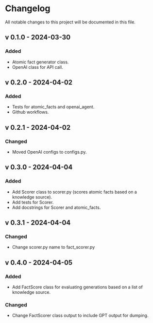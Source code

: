 # Changelog

All notable changes to this project will be documented in this file.

<!-- ## [Unreleased] -->

## v 0.1.0 - 2024-03-30

### Added

- Atomic fact generator class.
- OpenAI class for API call.

## v 0.2.0 - 2024-04-02

### Added

- Tests for atomic_facts and openai_agent.
- Github workflows.

## v 0.2.1 - 2024-04-02

### Changed

- Moved OpenAI configs to configs.py.

## v 0.3.0 - 2024-04-04

### Added

- Add Scorer class to scorer.py (scores atomic facts based on a knowledge source).
- Add tests for Scorer.
- Add docstrings for Scorer and atomic_facts.

## v 0.3.1 - 2024-04-04

### Changed

- Change scorer.py name to fact_scorer.py

## v 0.4.0 - 2024-04-05

### Added

- Add FactScore class for evaluating generations based on a list of knowledge source.

### Changed

- Change FactScorer class output to include GPT output for dumping.

<!--
### Added

### Changed

### Deprecated

### Removed

### Fixed

### Security
-->
